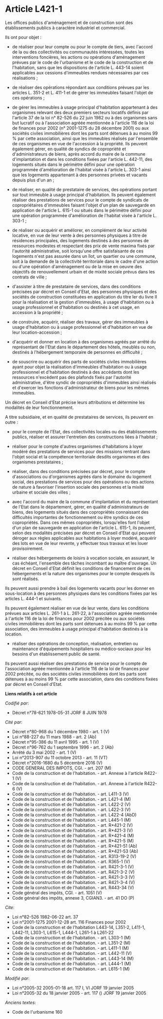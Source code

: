 # Article L421-1

Les offices publics d'aménagement et de construction sont des établissements publics à caractère industriel et commercial.

Ils ont pour objet :

- de réaliser pour leur compte ou pour le compte de tiers, avec l'accord de la ou des collectivités ou communautés
intéressées, toutes les interventions foncières, les actions ou opérations d'aménagement prévues par le code de l'urbanisme
et le code de la construction et de l'habitation, sans que les dispositions de l'article L. 443-14 soient applicables aux
cessions d'immeubles rendues nécessaires par ces réalisations ;

- de réaliser des opérations répondant aux conditions prévues par les articles L. 351-2 et L. 411-1 et de gérer les immeubles
faisant l'objet de ces opérations ;

- de gérer les immeubles à usage principal d'habitation appartenant à des organismes relevant des deux premiers secteurs
locatifs définis par l'article 37 de la loi n° 82-526 du 22 juin 1982 ou à des organismes sans but lucratif ou à
l'association agréée mentionnée à l'article 116 de la loi de finances pour 2002 (n° 2001-1275 du 28 décembre 2001) ou aux
sociétés civiles immobilières dont les parts sont détenues à au moins 99 % par cette association, ainsi que les immeubles
réalisés par l'ensemble de ces organismes en vue de l'accession à la propriété. Ils peuvent également gérer, en qualité de
syndics de copropriété et d'administrateurs de biens, après accord du maire de la commune d'implantation et dans les
conditions fixées par l'article L. 442-11, des logements situés dans le périmètre défini pour une opération programmée
d'amélioration de l'habitat visée à l'article L. 303-1 ainsi que les logements appartenant à des personnes privées et vacants
depuis plus d'un an ;

- de réaliser, en qualité de prestataire de services, des opérations portant sur tout immeuble à usage principal
d'habitation. Ils peuvent également réaliser des prestations de services pour le compte de syndicats de copropriétaires
d'immeubles faisant l'objet d'un plan de sauvegarde en application de l'article L. 615-1 ou situés dans le périmètre défini
pour une opération programmée d'amélioration de l'habitat visée à l'article L. 303-1 ;

- de réaliser ou acquérir et améliorer, en complément de leur activité locative, en vue de leur vente à des personnes
physiques à titre de résidences principales, des logements destinés à des personnes de ressources modestes et respectant des
prix de vente maxima fixés par l'autorité administrative, soit lorsqu'une offre satisfaisante de ces logements n'est pas
assurée dans un îlot, un quartier ou une commune, soit à la demande de la collectivité territoriale dans le cadre d'une
action ou d'une opération d'aménagement ou de la mise en oeuvre des objectifs de renouvellement urbain et de mixité sociale
prévus dans les contrats de ville ;

- d'assister à titre de prestataire de services, dans des conditions précisées par décret en Conseil d'Etat, des personnes
physiques et des sociétés de construction constituées en application du titre Ier du livre II pour la réalisation et la
gestion d'immeubles, à usage d'habitation ou à usage professionnel et d'habitation ou destinés à cet usage, en accession à la
propriété ;

- de construire, acquérir, réaliser des travaux, gérer des immeubles à usage d'habitation ou à usage professionnel et
d'habitation en vue de leur location-accession ;

- d'acquérir et donner en location à des organismes agréés par arrêté du représentant de l'Etat dans le département des
hôtels, meublés ou non, destinés à l'hébergement temporaire de personnes en difficulté ;

- de souscrire ou acquérir des parts de sociétés civiles immobilières ayant pour objet la réalisation d'immeubles
d'habitation ou à usage professionnel et d'habitation destinés à des accédants dont les ressources n'excèdent pas des
plafonds fixés par l'autorité administrative, d'être syndic de copropriétés d'immeubles ainsi réalisés et d'exercer les
fonctions d'administrateur de biens pour les mêmes immeubles.

Un décret en Conseil d'Etat précise leurs attributions et détermine les modalités de leur fonctionnement.

A titre subsidiaire, et en qualité de prestataires de services, ils peuvent en outre :

- pour le compte de l'Etat, des collectivités locales ou des établissements publics, réaliser et assurer l'entretien des
constructions liées à l'habitat ;

- réaliser pour le compte d'autres organismes d'habitations à loyer modéré des prestations de services pour des missions
rentrant dans l'objet social et la compétence territoriale desdits organismes et des organismes prestataires ;

- réaliser, dans des conditions précisées par décret, pour le compte d'associations ou d'organismes agréés dans le domaine du
logement social, des prestations de services pour des opérations ou des actions de nature à favoriser l'insertion sociale des
personnes et la mixité urbaine et sociale des villes ;

- avec l'accord du maire de la commune d'implantation et du représentant de l'Etat dans le département, gérer, en qualité
d'administrateurs de biens, des logements situés dans des copropriétés connaissant des difficultés importantes de
fonctionnement ou être syndics de ces copropriétés. Dans ces mêmes copropriétés, lorsqu'elles font l'objet d'un plan de
sauvegarde en application de l'article L. 615-1, ils peuvent, selon des modalités précisées par décret en Conseil d'Etat qui
peuvent déroger aux règles applicables aux habitations à loyer modéré, acquérir des lots en vue de leur revente, y effectuer
tous travaux et les louer provisoirement.

- réaliser des hébergements de loisirs à vocation sociale, en assurant, le cas échéant, l'ensemble des tâches incombant au
maître d'ouvrage. Un décret en Conseil d'Etat définit les conditions de financement de ces hébergements et la nature des
organismes pour le compte desquels ils sont réalisés.

Ils peuvent aussi prendre à bail des logements vacants pour les donner en sous-location à des personnes physiques dans les
conditions fixées par les articles L. 444-1 et suivants.

Ils peuvent également réaliser en vue de leur vente, dans les conditions prévues aux articles L. 261-1 à L. 261-22, à
l'association agréée mentionnée à l'article 116 de la loi de finances pour 2002 précitée ou aux sociétés civiles immobilières
dont les parts sont détenues à au moins 99 % par cette association, des immeubles à usage principal d'habitation destinés à
la location.

- réaliser des opérations de conception, réalisation, entretien ou maintenance d'équipements hospitaliers ou médico-sociaux
pour les besoins d'un établissement public de santé.

Ils peuvent aussi réaliser des prestations de service pour le compte de l'association agréée mentionnée à l'article 116 de la
loi de finances pour 2002 précitée, ou des sociétés civiles immobilières dont les parts sont détenues à au moins 99 % par
cette association, dans des conditions fixées par décret en Conseil d'Etat.

**Liens relatifs à cet article**

_Codifié par_:

  - Décret n°78-621 1978-05-31 JORF 8 JUIN 1978

_Cité par_:

  - Décret n°80-968 du 1 décembre 1980 - art. 1 (V)
  - Loi n°88-227 du 11 mars 1988 - art. 2 (Ab)
  - Décret n°95-386 du 11 avril 1995 - art. 1 (V)
  - Décret n°96-762 du 1 septembre 1996 - art. 2 (Ab)
  - Arrêté du 3 mai 2002 - art. 1 (V)
  - Loi n°2013-907 du 11 octobre 2013 - art. 11 (VT)
  - Décret n°2016-1680 du 5 décembre 2016 (V)
  - CODE GENERAL DES IMPOTS, CGI. - art. 207 (M)
  - Code de la construction et de l'habitation. - art. Annexe à l'article R422-1 (V)
  - Code de la construction et de l'habitation. - art. Annexe à l'article R422-6 (V)
  - Code de la construction et de l'habitation. - art. L411-3 (V)
  - Code de la construction et de l'habitation. - art. L421-4 (M)
  - Code de la construction et de l'habitation. - art. L422-2 (V)
  - Code de la construction et de l'habitation. - art. L422-3 (V)
  - Code de la construction et de l'habitation. - art. L422-4 (AbD)
  - Code de la construction et de l'habitation. - art. L445-1 (M)
  - Code de la construction et de l'habitation. - art. R*421-2 (V)
  - Code de la construction et de l'habitation. - art. R*421-3 (V)
  - Code de la construction et de l'habitation. - art. R*421-4 (M)
  - Code de la construction et de l'habitation. - art. R*421-5 (M)
  - Code de la construction et de l'habitation. - art. R*421-51 (Ab)
  - Code de la construction et de l'habitation. - art. R*421-53 (Ab)
  - Code de la construction et de l'habitation. - art. R313-19-2 (V)
  - Code de la construction et de l'habitation. - art. R365-1 (V)
  - Code de la construction et de l'habitation. - art. R421-3-1 (V)
  - Code de la construction et de l'habitation. - art. R421-3-2 (V)
  - Code de la construction et de l'habitation. - art. R421-3-3 (V)
  - Code de la construction et de l'habitation. - art. R421-3-4 (V)
  - Code de la construction et de l'habitation. - art. R443-34 (V)
  - Code général des impôts, CGI. - art. 1051 (V)
  - Code général des impôts, annexe 3, CGIAN3. - art. 41 DO (P)

_Cite_:

  - Loi n°82-526 1982-06-22 art. 37
  - Loi n°2001-1275 2001-12-28 art. 116 Finances pour 2002
  - Code de la construction et de l'habitation L443-14, L351-2, L411-1, L442-11, L303-1, L615-1, L444-1, L261-1 à L261-22
  - Code de la construction et de l'habitation. - art. L303-1 (M)
  - Code de la construction et de l'habitation. - art. L351-2 (M)
  - Code de la construction et de l'habitation. - art. L411-1 (M)
  - Code de la construction et de l'habitation. - art. L442-11 (V)
  - Code de la construction et de l'habitation. - art. L443-14 (M)
  - Code de la construction et de l'habitation. - art. L444-1 (M)
  - Code de la construction et de l'habitation. - art. L615-1 (M)

_Modifié par_:

  - Loi n°2005-32 2005-01-18 art. 117 I, VI JORF 19 janvier 2005
  - Loi n°2005-32 du 18 janvier 2005 - art. 117 () JORF 19 janvier 2005

_Anciens textes_:

  - Code de l'urbanisme 160
